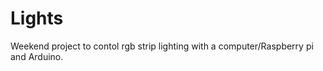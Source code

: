 Lights
======

Weekend project to contol rgb strip lighting with a computer/Raspberry pi and Arduino.
